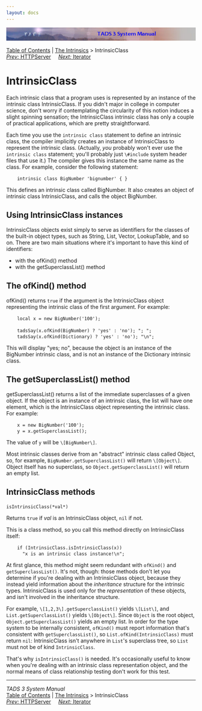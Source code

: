 ```yaml
---
layout: docs
---
```

<div class="topbar">

<img src="topbar.jpg" data-border="0" />

</div>

<div class="nav">

<a href="toc.html" class="nav">Table of Contents</a> \|
<a href="builtins.html" class="nav">The Intrinsics</a> \>
IntrinsicClass  
<span class="navnp"><a href="httpsrv.html" class="nav"><em>Prev:</em> HTTPServer</a>
    <a href="iter.html" class="nav"><em>Next:</em> Iterator</a>    
</span>

</div>

<div class="main">

# IntrinsicClass

Each intrinsic class that a program uses is represented by an instance
of the intrinsic class IntrinsicClass. If you didn't major in college in
computer science, don't worry if contemplating the circularity of this
notion induces a slight spinning sensation; the IntrinsicClass intrinsic
class has only a couple of practical applications, which are pretty
straightforward.

Each time you use the `intrinsic class`
statement to define an intrinsic class, the compiler implicitly creates
an instance of IntrinsicClass to represent the intrinsic class.
(Actually, *you* probably won't ever use the
`intrinsic class` statement; you'll probably
just `\#include` system header files that use
it.) The compiler gives this instance the same name as the class. For
example, consider the following statement:

```
    intrinsic class BigNumber 'bignumber' { }
```

This defines an intrinsic class called BigNumber. It also creates an
object of intrinsic class IntrinsicClass, and calls the object
BigNumber.

## Using IntrinsicClass instances

IntrinsicClass objects exist simply to serve as identifiers for the
classes of the built-in object types, such as String, List, Vector,
LookupTable, and so on. There are two main situations where it's
important to have this kind of identifiers:

- with the ofKind() method
- with the getSuperclassList() method

## The ofKind() method

ofKind() returns `true` if the argument is the
IntrinsicClass object representing the intrinsic class of the first
argument. For example:

```
    local x = new BigNumber('100');
      
    tadsSay(x.ofKind(BigNumber) ? 'yes' : 'no'); "; ";
    tadsSay(x.ofKind(Dictionary) ? 'yes' : 'no'); "\n";
```

This will display "yes; no", because the object is an instance of the
BigNumber intrinsic class, and is not an instance of the Dictionary
intrinsic class.

## The getSuperclassList() method

getSuperclassList() returns a list of the immediate superclasses of a
given object. If the object is an instance of an intrinsic class, the
list will have one element, which is the IntrinsicClass object
representing the intrinsic class. For example:

```
    x = new BigNumber('100');
    y = x.getSuperclassList();
```

The value of `y` will be
`\[BigNumber\]`.

Most intrinsic classes derive from an "abstract" intrinsic class called
Object, so, for example,
`BigNumber.getSuperclassList()` will return
`\[Object\]`. Object itself has no superclass,
so `Object.getSuperclassList()` will return an
empty list.

## IntrinsicClass methods

`isIntrinsicClass(*val*)`

<div class="fdef">

Returns `true` if *val* is an IntrinsicClass
object, `nil` if not.

This is a class method, so you call this method directly on
IntrinsicClass itself:

```
    if (IntrinsicClass.isIntrinsicClass(x))
      "x is an intrinsic class instance!\n";
```

At first glance, this method might seem redundant with
`ofKind()` and
`getSuperclassList()`. It's not, though: those
methods don't let you determine if you're dealing with an IntrinsicClass
object, because they instead yield information about the *inheritance*
structure for the intrinsic types. IntrinsicClass is used only for the
*representation* of these objects, and isn't involved in the inheritance
structure.

For example, `\[1,2,3\].getSuperclassList()`
yields `\[List\]`, and
`List.getSuperclassList()` yields
`\[Object\]`. Since
`Object` is the root object,
`Object.getSuperclassList()` yields an empty
list. In order for the type system to be internally consistent,
`ofKind()` must report information that's
consistent with `getSuperclassList()`, so
`List.ofKind(IntrinsicClass)` must return
`nil`: IntrinsicClass isn't anywhere in
`List`'s superclass tree, so
`List` must not be of kind
`IntrinsicClass`.

That's why `isIntrinsicClass()` is needed. It's
occasionally useful to know when you're dealing with an intrinsic class
representation object, and the normal means of class relationship
testing don't work for this test.

</div>

------------------------------------------------------------------------

<div class="navb">

*TADS 3 System Manual*  
<a href="toc.html" class="nav">Table of Contents</a> \|
<a href="builtins.html" class="nav">The Intrinsics</a> \>
IntrinsicClass  
<span class="navnp"><a href="httpsrv.html" class="nav"><em>Prev:</em> HTTPServer</a>
    <a href="iter.html" class="nav"><em>Next:</em> Iterator</a>    
</span>

</div>

</div>
